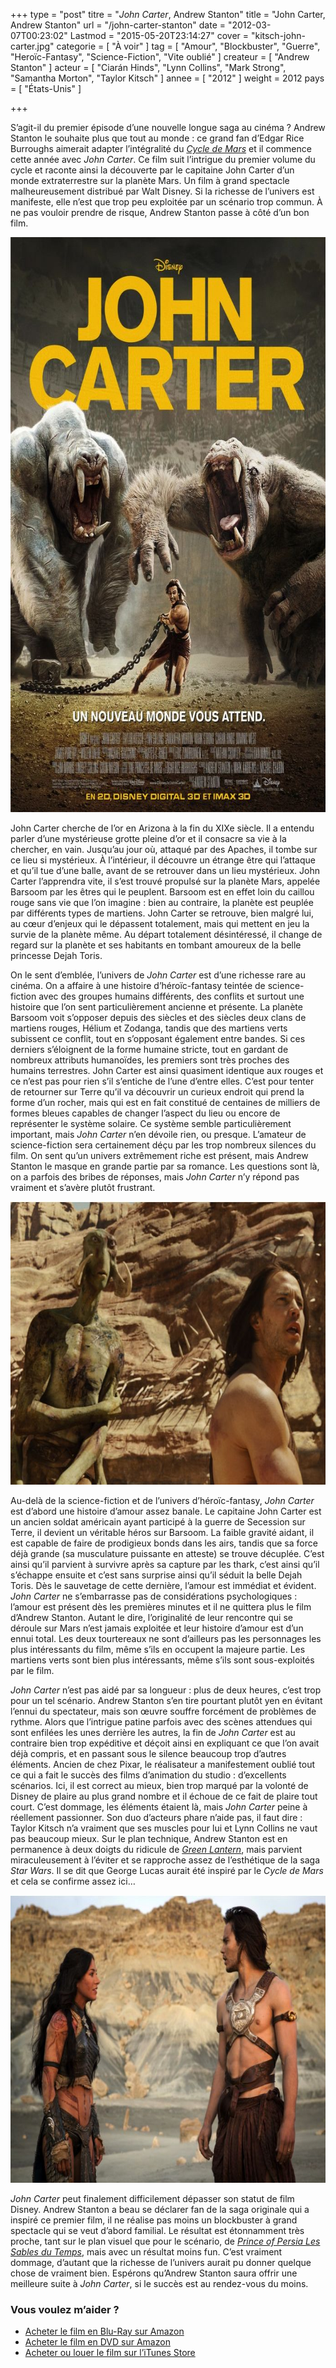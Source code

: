 +++
type = "post"
titre = "<em>John Carter</em>, Andrew Stanton"
title = "John Carter, Andrew Stanton"
url = "/john-carter-stanton"
date = "2012-03-07T00:23:02"
Lastmod = "2015-05-20T23:14:27"
cover = "kitsch-john-carter.jpg"
categorie = [ "À voir" ]
tag = [ "Amour", "Blockbuster", "Guerre", "Heroïc-Fantasy", "Science-Fiction", "Vite oublié" ]
createur = [ "Andrew Stanton" ]
acteur = [ "Ciarán Hinds", "Lynn Collins", "Mark Strong", "Samantha Morton", "Taylor Kitsch" ]
annee = [ "2012" ]
weight = 2012
pays = [ "États-Unis" ]

+++

<p>S&rsquo;agit-il du premier épisode d&rsquo;une nouvelle longue saga au cinéma ? Andrew Stanton le souhaite plus que tout au monde : ce grand fan d&rsquo;Edgar Rice Burroughs aimerait adapter l&rsquo;intégralité du <em><a href="http://fr.wikipedia.org/wiki/Cycle_de_mars">Cycle de Mars</a></em> et il commence cette année avec <em>John Carter</em>. Ce film suit l&rsquo;intrigue du premier volume du cycle et raconte ainsi la découverte par le capitaine John Carter d&rsquo;un monde extraterrestre sur la planète Mars. Un film à grand spectacle malheureusement distribué par Walt Disney. Si la richesse de l&rsquo;univers est manifeste, elle n&rsquo;est que trop peu exploitée par un scénario trop commun. À ne pas vouloir prendre de risque, Andrew Stanton passe à côté d&rsquo;un bon film.</p>
<a href="http://www.allocine.fr/film/fichefilm_gen_cfilm=137263.html"><img class="aligncenter" style="border-style: initial; border-color: initial; border-image: initial; border-width: 0px;" src="john-carter-stanton.jpg" alt="John carter stanton" width="690" height="920" border="0" /></a>
<p>John Carter cherche de l&rsquo;or en Arizona à la fin du XIXe siècle. Il a entendu parler d&rsquo;une mystérieuse grotte pleine d&rsquo;or et il consacre sa vie à la chercher, en vain. Jusqu&rsquo;au jour où, attaqué par des Apaches, il tombe sur ce lieu si mystérieux. À l&rsquo;intérieur, il découvre un étrange être qui l&rsquo;attaque et qu&rsquo;il tue d&rsquo;une balle, avant de se retrouver dans un lieu mystérieux. John Carter l&rsquo;apprendra vite, il s&rsquo;est trouvé propulsé sur la planète Mars, appelée Barsoom par les êtres qui le peuplent. Barsoom est en effet loin du caillou rouge sans vie que l&rsquo;on imagine : bien au contraire, la planète est peuplée par différents types de martiens. John Carter se retrouve, bien malgré lui, au cœur d&rsquo;enjeux qui le dépassent totalement, mais qui mettent en jeu la survie de la planète même. Au départ totalement désintéressé, il change de regard sur la planète et ses habitants en tombant amoureux de la belle princesse Dejah Toris.</p>
<p>On le sent d&rsquo;emblée, l&rsquo;univers de <em>John Carter</em> est d&rsquo;une richesse rare au cinéma. On a affaire à une histoire d&rsquo;héroïc-fantasy teintée de science-fiction avec des groupes humains différents, des conflits et surtout une histoire que l&rsquo;on sent particulièrement ancienne et présente. La planète Barsoom voit s&rsquo;opposer depuis des siècles et des siècles deux clans de martiens rouges, Hélium et Zodanga, tandis que des martiens verts subissent ce conflit, tout en s&rsquo;opposant également entre bandes. Si ces derniers s&rsquo;éloignent de la forme humaine stricte, tout en gardant de nombreux attributs humanoïdes, les premiers sont très proches des humains terrestres. John Carter est ainsi quasiment identique aux rouges et ce n&rsquo;est pas pour rien s&rsquo;il s&rsquo;entiche de l&rsquo;une d&rsquo;entre elles. C&rsquo;est pour tenter de retourner sur Terre qu&rsquo;il va découvrir un curieux endroit qui prend la forme d&rsquo;un rocher, mais qui est en fait constitué de centaines de milliers de formes bleues capables de changer l&rsquo;aspect du lieu ou encore de représenter le système solaire. Ce système semble particulièrement important, mais <em>John Carter</em> n&rsquo;en dévoile rien, ou presque. L&rsquo;amateur de science-fiction sera certainement déçu par les trop nombreux silences du film. On sent qu&rsquo;un univers extrêmement riche est présent, mais Andrew Stanton le masque en grande partie par sa romance. Les questions sont là, on a parfois des bribes de réponses, mais <em>John Carter</em> n&rsquo;y répond pas vraiment et s&rsquo;avère plutôt frustrant.</p>
<img class="aligncenter" style="border-style: initial; border-color: initial; border-image: initial; border-width: 0px;" src="thark-john-carter-stanton.jpg" alt="Thark john carter stanton" width="690" height="453" border="0" />
<p>Au-delà de la science-fiction et de l&rsquo;univers d&rsquo;héroïc-fantasy, <em>John Carter</em> est d&rsquo;abord une histoire d&rsquo;amour assez banale. Le capitaine John Carter est un ancien soldat américain ayant participé à la guerre de Secession sur Terre, il devient un véritable héros sur Barsoom. La faible gravité aidant, il est capable de faire de prodigieux bonds dans les airs, tandis que sa force déjà grande (sa musculature puissante en atteste) se trouve décuplée. C&rsquo;est ainsi qu&rsquo;il parvient à survivre après sa capture par les thark, c&rsquo;est ainsi qu&rsquo;il s&rsquo;échappe ensuite et c&rsquo;est sans surprise ainsi qu&rsquo;il séduit la belle Dejah Toris. Dès le sauvetage de cette dernière, l&rsquo;amour est immédiat et évident. <em>John Carter</em> ne s&rsquo;embarrasse pas de considérations psychologiques : l&rsquo;amour est présent dès les premières minutes et il ne quittera plus le film d&rsquo;Andrew Stanton. Autant le dire, l&rsquo;originalité de leur rencontre qui se déroule sur Mars n&rsquo;est jamais exploitée et leur histoire d&rsquo;amour est d&rsquo;un ennui total. Les deux tourtereaux ne sont d&rsquo;ailleurs pas les personnages les plus intéressants du film, même s&rsquo;ils en occupent la majeure partie. Les martiens verts sont bien plus intéressants, même s&rsquo;ils sont sous-exploités par le film.</p>
<p><em>John Carter</em> n&rsquo;est pas aidé par sa longueur : plus de deux heures, c&rsquo;est trop pour un tel scénario. Andrew Stanton s&rsquo;en tire pourtant plutôt yen en évitant l&rsquo;ennui du spectateur, mais son œuvre souffre forcément de problèmes de rythme. Alors que l&rsquo;intrigue patine parfois avec des scènes attendues qui sont enfilées les unes derrière les autres, la fin de <em>John Carter</em> est au contraire bien trop expéditive et déçoit ainsi en expliquant ce que l&rsquo;on avait déjà compris, et en passant sous le silence beaucoup trop d&rsquo;autres éléments. Ancien de chez Pixar, le réalisateur a manifestement oublié tout ce qui a fait le succès des films d&rsquo;animation du studio : d&rsquo;excellents scénarios. Ici, il est correct au mieux, bien trop marqué par la volonté de Disney de plaire au plus grand nombre et il échoue de ce fait de plaire tout court. C&rsquo;est dommage, les éléments étaient là, mais <em>John Carter</em> peine à réellement passionner. Son duo d&rsquo;acteurs phare n&rsquo;aide pas, il faut dire : Taylor Kitsch n&rsquo;a vraiment que ses muscles pour lui et Lynn Collins ne vaut pas beaucoup mieux. Sur le plan technique, Andrew Stanton est en permanence à deux doigts du ridicule de <em><a href="/2011/11/29/green-lantern-campbell/">Green Lantern</a></em>, mais parvient miraculeusement à l&rsquo;éviter et se rapproche assez de l&rsquo;esthétique de la saga <em>Star Wars</em>. Il se dit que George Lucas aurait été inspiré par le <em>Cycle de Mars</em> et cela se confirme assez ici…</p>
<img class="aligncenter" style="border-style: initial; border-color: initial; border-image: initial; border-width: 0px;" src="stanton-john-carter.jpg" alt="Stanton john carter" width="690" height="460" border="0" />
<p><em>John Carter</em> peut finalement difficilement dépasser son statut de film Disney. Andrew Stanton a beau se déclarer fan de la saga originale qui a inspiré ce premier film, il ne réalise pas moins un blockbuster à grand spectacle qui se veut d&rsquo;abord familial. Le résultat est étonnamment très proche, tant sur le plan visuel que pour le scénario, de <em><a href="/2010/05/19/prince-persia-sable-temps-newell/">Prince of Persia Les Sables du Temps</a></em>, mais avec un résultat moins fun. C&rsquo;est vraiment dommage, d&rsquo;autant que la richesse de l&rsquo;univers aurait pu donner quelque chose de vraiment bien. Espérons qu&rsquo;Andrew Stanton saura offrir une meilleure suite à <em>John Carter</em>, si le succès est au rendez-vous du moins.</p>
<div class="amazon">
<h3>Vous voulez m&rsquo;aider ?</h3>
<ul>
<li><a href="http://www.amazon.fr/gp/product/B0078YB2NA/ref=as_li_ss_tl?ie=UTF8&tag=leblogdenic07-21&linkCode=as2&camp=1642&creative=19458&creativeASIN=B0078YB2NA">Acheter le film en Blu-Ray sur Amazon</a></li>
<li><a href="http://www.amazon.fr/gp/product/B0078YB1JA/ref=as_li_ss_tl?ie=UTF8&tag=leblogdenic07-21&linkCode=as2&camp=1642&creative=19458&creativeASIN=B0078YB1JA">Acheter le film en DVD sur Amazon</a></li>
<li><a href="http://itunes.apple.com/fr/movie/john-carter/id525319177">Acheter ou louer le film sur l&rsquo;iTunes Store</a></li>
</ul>
</div>

